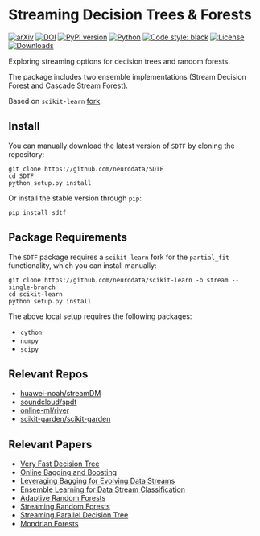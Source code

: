 # Streaming Decision Trees & Forests

[![arXiv](https://img.shields.io/badge/arXiv-2110.08483-red.svg?style=flat)](https://arxiv.org/abs/2110.08483)
[![DOI](https://zenodo.org/badge/DOI/10.5281/zenodo.5557864.svg)](https://doi.org/10.5281/zenodo.5557864)
[![PyPI version](https://img.shields.io/pypi/v/sdtf.svg)](https://pypi.org/project/sdtf/)
[![Python](https://img.shields.io/badge/python-3.6%20%7C%203.7%20%7C%203.8%20%7C%203.9-blue.svg)]()
[![Code style: black](https://img.shields.io/badge/code%20style-black-000000.svg)](https://github.com/psf/black)
[![License](https://img.shields.io/badge/License-MIT-blue)](https://opensource.org/licenses/MIT)
[![Downloads](https://img.shields.io/pypi/dm/sdtf.svg)](https://pypi.org/project/sdtf/#files)

Exploring streaming options for decision trees and random forests.

The package includes two ensemble implementations (Stream Decision Forest and Cascade Stream Forest).

Based on `scikit-learn` [fork](https://github.com/neurodata/scikit-learn/tree/stream).

## Install

You can manually download the latest version of `SDTF` by cloning the repository:

```
git clone https://github.com/neurodata/SDTF
cd SDTF
python setup.py install
```

Or install the stable version through `pip`:

```
pip install sdtf
```

## Package Requirements

The `SDTF` package requires a `scikit-learn` fork for the `partial_fit` functionality,
which you can install manually:

```
git clone https://github.com/neurodata/scikit-learn -b stream --single-branch
cd scikit-learn
python setup.py install
```

The above local setup requires the following packages:

- `cython`
- `numpy`
- `scipy`

## Relevant Repos

- [huawei-noah/streamDM](https://github.com/huawei-noah/streamDM)
- [soundcloud/spdt](https://github.com/soundcloud/spdt)
- [online-ml/river](https://github.com/online-ml/river)
- [scikit-garden/scikit-garden](https://github.com/scikit-garden/scikit-garden)

## Relevant Papers

- [Very Fast Decision Tree](https://dl.acm.org/doi/10.1145/347090.347107)
- [Online Bagging and Boosting](https://ieeexplore.ieee.org/document/1571498)
- [Leveraging Bagging for Evolving Data Streams](https://link.springer.com/chapter/10.1007/978-3-642-15880-3_15)
- [Ensemble Learning for Data Stream Classification](https://dl.acm.org/doi/10.1145/3054925)
- [Adaptive Random Forests](https://link.springer.com/article/10.1007/s10994-017-5642-8)
- [Streaming Random Forests](https://ieeexplore.ieee.org/document/4318108)
- [Streaming Parallel Decision Tree](https://www.jmlr.org/papers/v11/ben-haim10a.html)
- [Mondrian Forests](https://papers.nips.cc/paper/5234-mondrian-forests-efficient-online-random-forests.pdf)
